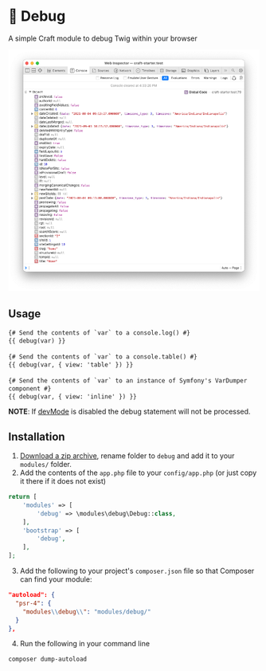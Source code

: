 # 🐞 Debug
A simple Craft module to debug Twig within your browser

<img src="example.png">

## Usage

```twig
{# Send the contents of `var` to a console.log() #}
{{ debug(var) }}

{# Send the contents of `var` to a console.table() #}
{{ debug(var, { view: 'table' }) }}

{# Send the contents of `var` to an instance of Symfony's VarDumper component #}
{{ debug(var, { view: 'inline' }) }}
```

**NOTE**: If [devMode](https://craftcms.com/docs/3.x/config/config-settings.html#devmode) is disabled the debug statement will not be processed.

## Installation
1. [Download a zip archive](https://github.com/trendyminds/craft-debug/archive/master.zip), rename folder to `debug` and add it to your `modules/` folder.
2. Add the contents of the `app.php` file to your `config/app.php` (or just copy it there if it does not exist)
```php
return [
	'modules' => [
		'debug' => \modules\debug\Debug::class,
	],
	'bootstrap' => [
		'debug',
	],
];
```
3. Add the following to your project's `composer.json` file so that Composer can find your module:
```json
"autoload": {
  "psr-4": {
    "modules\\debug\\": "modules/debug/"
  }
},
```

4. Run the following in your command line
```sh
composer dump-autoload
```
